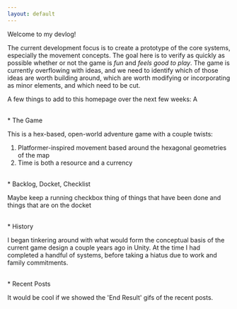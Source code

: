 ```yaml
---
layout: default
---
```


Welcome to my devlog!

The current development focus is to create a prototype of the core systems, especially the movement concepts. The goal here is to verify as quickly as possible whether or not the game is _fun_ and _feels good to play_. The game is currently overflowing with ideas, and we need to identify which of those ideas are worth building around, which are worth modifying or incorporating as minor elements, and which need to be cut.

A few things to add to this homepage over the next few weeks:
A 


<br>
* The Game

This is a hex-based, open-world adventure game with a couple twists:
1. Platformer-inspired movement based around the hexagonal geometries of the map
1. Time is both a resource and a currency

<br>
* Backlog, Docket, Checklist

Maybe keep a running checkbox thing of things that have been done and things that are on the docket

<br>
* History

I began tinkering around with what would form the conceptual basis of the current game design a couple years ago in Unity. At the time I had completed a handful of systems, before taking a hiatus due to work and family commitments.


<br>
* Recent Posts


It would be cool if we showed the 'End Result' gifs of the recent posts.